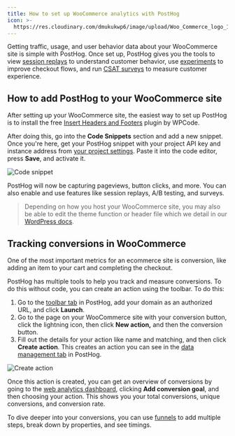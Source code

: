 ```yaml
---
title: How to set up WooCommerce analytics with PostHog
icon: >-
  https://res.cloudinary.com/dmukukwp6/image/upload/Woo_Commerce_logo_1b49a43cb1.svg
---
```


Getting traffic, usage, and user behavior data about your WooCommerce site is simple with PostHog. Once set up, PostHog gives you the tools to view [session replays](/docs/session-replay) to understand customer behavior, use [experiments](/docs/experiments) to improve checkout flows, and run [CSAT surveys](/templates/csat-survey) to measure customer experience.  

## How to add PostHog to your WooCommerce site

After setting up your WooCommerce site, the easiest way to set up PostHog is to install the free [Insert Headers and Footers](https://wordpress.com/plugins/insert-headers-and-footers) plugin by WPCode. 

After doing this, go into the **Code Snippets** section and add a new snippet. Once you're here, get your PostHog snippet with your project API key and instance address from [your project settings](https://us.posthog.com/settings/environment-details#snippet). Paste it into the code editor, press **Save**, and activate it. 

![Code snippet](https://res.cloudinary.com/dmukukwp6/image/upload/Clean_Shot_2024_11_04_at_15_45_52_2x_1771bfeae4.png)

PostHog will now be capturing pageviews, button clicks, and more. You can also enable and use features like session replays, A/B testing, and surveys. 

> Depending on how you host your WooCommerce site, you may also be able to edit the theme function or header file which we detail in our [WordPress docs](/docs/libraries/wordpress).

## Tracking conversions in WooCommerce

One of the most important metrics for an ecommerce site is conversion, like adding an item to your cart and completing the checkout.

PostHog has multiple tools to help you track and measure conversions. To do this without code, you can create an action using the toolbar. To do this:

1. Go to the [toolbar tab](https://us.posthog.com/toolbar) in PostHog, add your domain as an authorized URL, and click **Launch**.
2. Go to the page on your WooCommerce site with your conversion button, click the lightning icon, then click **New action,** and then the conversion button. 
3. Fill out the details for your action like name and matching, and then click **Create action**. This creates an action you can see in the [data management tab](https://us.posthog.com/data-management/actions) in PostHog. 

![Create action](https://res.cloudinary.com/dmukukwp6/image/upload/Clean_Shot_2024_11_05_at_10_18_44_f6bace9d55.png)

Once this action is created, you can get an overview of conversions by going to the [web analytics dashboard](https://us.posthog.com/web), clicking **Add conversion goal**, and then choosing your action. This shows you your total conversions, unique conversions, and conversion rate.

<ProductScreenshot
  imageLight = "https://res.cloudinary.com/dmukukwp6/image/upload/Clean_Shot_2024_11_05_at_10_26_11_2x_781d657e6d.png"
  imageDark = "https://res.cloudinary.com/dmukukwp6/image/upload/Clean_Shot_2024_11_05_at_10_25_27_2x_b9618d4a08.png"
  classes="rounded"
  alt="PostHog web analytics dashboard"
/>

To dive deeper into your conversions, you can use [funnels](/docs/product-analytics/funnels) to add multiple steps, break down by properties, and see timings.
